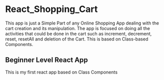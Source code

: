 # React_Shopping_Cart

This app is just a Simple Part of any Online Shopping App dealing with the cart creation and its manipulation. The app is focused on doing all the activities that could be done in the cart such as increment, decrement, reset, resetAll and deletion of the Cart. This is based on Class-based Components.

## Beginner Level React App

This is my first react app based on Class Components
